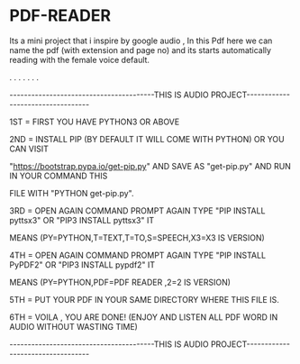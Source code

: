 # PDF-READER

Its a mini project that i inspire by google audio , In this Pdf here we can name the pdf (with extension and page no) and its starts automatically reading with the female voice default.

.
.
.
.
.
.
.

----------------------------------------THIS IS AUDIO PROJECT----------------------------------



1ST = FIRST YOU HAVE PYTHON3 OR ABOVE


2ND = INSTALL PIP (BY DEFAULT IT WILL COME WITH PYTHON) OR YOU CAN VISIT 

"https://bootstrap.pypa.io/get-pip.py" AND SAVE AS "get-pip.py" AND RUN IN YOUR COMMAND THIS

 FILE WITH "PYTHON get-pip.py".


3RD = OPEN AGAIN COMMAND PROMPT AGAIN TYPE "PIP INSTALL pyttsx3" OR "PIP3 INSTALL pyttsx3" IT 

MEANS (PY=PYTHON,T=TEXT,T=TO,S=SPEECH,X3=X3 IS VERSION)


4TH = OPEN AGAIN COMMAND PROMPT AGAIN TYPE "PIP INSTALL PyPDF2" OR "PIP3 INSTALL pypdf2" IT

 MEANS (PY=PYTHON,PDF=PDF READER ,2=2 IS VERSION)  


5TH = PUT YOUR PDF IN YOUR SAME DIRECTORY WHERE THIS FILE IS.


6TH = VOILA , YOU ARE DONE! (ENJOY AND LISTEN ALL PDF WORD IN AUDIO WITHOUT WASTING TIME)





----------------------------------------THIS IS AUDIO PROJECT----------------------------------





